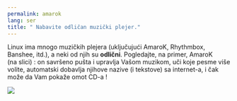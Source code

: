 ```yaml
---
permalink: amarok
lang: ser
title: " Nabavite odličan muzički plejer."
---
```


Linux ima mnogo muzičkih plejera (uključujući AmaroK, Rhythmbox, Banshee, 
itd.), a neki od njih su <b>odlični</b>. Pogledajte, na primer, AmaroK  
(na slici) : on savršeno pušta i upravlja Vašom muzikom, uči koje
pesme više volite, automatski dobavlja njihove nazive (i tekstove) 
sa internet-a, i čak može da Vam pokaže omot CD-a !

<img src="Images/amarok.png" />




